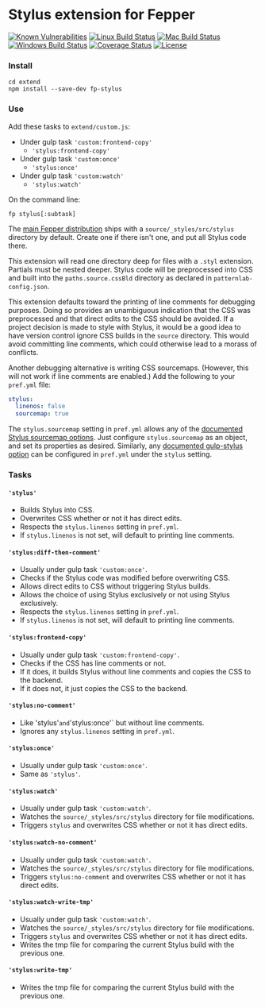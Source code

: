 # Stylus extension for Fepper

[![Known Vulnerabilities][snyk-image]][snyk-url]
[![Linux Build Status][linux-image]][linux-url]
[![Mac Build Status][mac-image]][mac-url]
[![Windows Build Status][windows-image]][windows-url]
[![Coverage Status][coveralls-image]][coveralls-url]
[![License][license-image]][license-url]

### Install

```shell
cd extend
npm install --save-dev fp-stylus
```

### Use

Add these tasks to `extend/custom.js`:

* Under gulp task `'custom:frontend-copy'`
  * `'stylus:frontend-copy'`
* Under gulp task `'custom:once'`
  * `'stylus:once'`
* Under gulp task `'custom:watch'`
  * `'stylus:watch'`

On the command line:

```shell
fp stylus[:subtask]
```

The <a href="https://github.com/electric-eloquence/fepper" target="_blank">
main Fepper distribution</a> ships with a `source/_styles/src/stylus` directory 
by default. Create one if there isn't one, and put all Stylus code there.

This extension will read one directory deep for files with a `.styl` extension. 
Partials must be nested deeper. Stylus code will be preprocessed into CSS and 
built into the `paths.source.cssBld` directory as declared in 
`patternlab-config.json`.

This extension defaults toward the printing of line comments for debugging 
purposes. Doing so provides an unambiguous indication that the CSS was 
preprocessed and that direct edits to the CSS should be avoided. If a project 
decision is made to style with Stylus, it would be a good idea to have version 
control ignore CSS builds in the `source` directory. This would avoid committing 
line comments, which could otherwise lead to a morass of conflicts.

Another debugging alternative is writing CSS sourcemaps. (However, this will not 
work if line comments are enabled.) Add the following to 
your `pref.yml` file:

```yaml
stylus:
  linenos: false
  sourcemap: true
```

The `stylus.sourcemap` setting in `pref.yml` allows any of the 
<a href="http://stylus-lang.com/docs/sourcemaps.html" target="_blank">
documented Stylus sourcemap options</a>. Just configure `stylus.sourcemap` as an 
object, and set its properties as desired. Similarly, any 
<a href="https://github.com/stevelacy/gulp-stylus" target="_blank">
documented gulp-stylus option</a> can be configured in `pref.yml` under the 
`stylus` setting.

### Tasks

#### `'stylus'`
* Builds Stylus into CSS.
* Overwrites CSS whether or not it has direct edits.
* Respects the `stylus.linenos` setting in `pref.yml`.
* If `stylus.linenos` is not set, will default to printing line comments.

#### `'stylus:diff-then-comment'`
* Usually under gulp task `'custom:once'`.
* Checks if the Stylus code was modified before overwriting CSS.
* Allows direct edits to CSS without triggering Stylus builds.
* Allows the choice of using Stylus exclusively or not using Stylus exclusively.
* Respects the `stylus.linenos` setting in `pref.yml`.
* If `stylus.linenos` is not set, will default to printing line comments.

#### `'stylus:frontend-copy'`
* Usually under gulp task `'custom:frontend-copy'`.
* Checks if the CSS has line comments or not.
* If it does, it builds Stylus without line comments and copies the CSS to the backend.
* If it does not, it just copies the CSS to the backend.

#### `'stylus:no-comment'`
* Like 'stylus'` and `'stylus:once'` but without line comments.
* Ignores any `stylus.linenos` setting in `pref.yml`.

#### `'stylus:once'`
* Usually under gulp task `'custom:once'`.
* Same as `'stylus'`.

#### `'stylus:watch'`
* Usually under gulp task `'custom:watch'`.
* Watches the `source/_styles/src/stylus` directory for file modifications.
* Triggers `stylus` and overwrites CSS whether or not it has direct edits.

#### `'stylus:watch-no-comment'`
* Usually under gulp task `'custom:watch'`.
* Watches the `source/_styles/src/stylus` directory for file modifications.
* Triggers `stylus:no-comment` and overwrites CSS whether or not it has direct 
  edits.

#### `'stylus:watch-write-tmp'`
* Usually under gulp task `'custom:watch'`.
* Watches the `source/_styles/src/stylus` directory for file modifications.
* Triggers `stylus` and overwrites CSS whether or not it has direct edits.
* Writes the tmp file for comparing the current Stylus build with the previous 
  one.

#### `'stylus:write-tmp'`
* Writes the tmp file for comparing the current Stylus build with the previous 
  one.

[snyk-image]: https://snyk.io/test/github/electric-eloquence/fp-stylus/master/badge.svg
[snyk-url]: https://snyk.io/test/github/electric-eloquence/fp-stylus/master

[linux-image]: https://github.com/electric-eloquence/fp-stylus/workflows/Linux%20build/badge.svg?branch=master
[linux-url]: https://github.com/electric-eloquence/fp-stylus/actions?query=workflow%3A"Linux+build"

[mac-image]: https://github.com/electric-eloquence/fp-stylus/workflows/Mac%20build/badge.svg?branch=master
[mac-url]: https://github.com/electric-eloquence/fp-stylus/actions?query=workflow%3A"Mac+build"

[windows-image]: https://github.com/electric-eloquence/fp-stylus/workflows/Windows%20build/badge.svg?branch=master
[windows-url]: https://github.com/electric-eloquence/fp-stylus/actions?query=workflow%3A"Windows+build"

[coveralls-image]: https://img.shields.io/coveralls/electric-eloquence/fp-stylus/master.svg
[coveralls-url]: https://coveralls.io/r/electric-eloquence/fp-stylus

[license-image]: https://img.shields.io/github/license/electric-eloquence/fp-stylus.svg
[license-url]: https://raw.githubusercontent.com/electric-eloquence/fp-stylus/master/LICENSE
